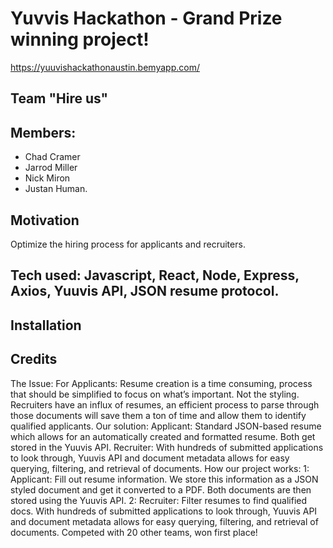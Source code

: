 # Yuvvis Hackathon - Grand Prize winning project!
https://yuuvishackathonaustin.bemyapp.com/

## Team "Hire us" 

## Members: 
* Chad Cramer
* Jarrod Miller
* Nick Miron
* Justan Human.

## Motivation
Optimize the hiring process for applicants and recruiters.

## Tech used: Javascript, React, Node, Express, Axios, Yuuvis API, JSON resume protocol.

## Installation

## Credits

 The Issue:
For Applicants: Resume creation is a time consuming, process that should be simplified to focus on what’s important. Not the styling. Recruiters have an influx of resumes, an efficient process to parse through those documents will save them a ton of time and allow them to identify qualified applicants.
Our solution:
Applicant: Standard JSON-based resume which allows for an automatically created and formatted resume. Both get stored in the Yuuvis API. Recruiter: With hundreds of submitted applications to look through, Yuuvis API and document metadata allows for easy querying, filtering, and retrieval of documents.
How our project works: 
1: Applicant: Fill out resume information. We store this information as a JSON styled document and get it converted to a PDF. Both documents are then stored using the Yuuvis API.
2: Recruiter: Filter resumes to find qualified docs. With hundreds of submitted applications to look through, Yuuvis API and document metadata allows for easy querying, filtering, and retrieval of documents.
Competed with 20 other teams, won first place! 
